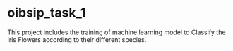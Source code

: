 # oibsip_task_1
This project includes the training of machine learning model to Classify the Iris Flowers according to their different species.  
